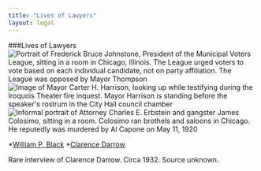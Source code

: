 ```yaml
---
title: "Lives of Lawyers"
layout: legal
---
```


###Lives of Lawyers
![Portrait of Frederick Bruce Johnstone, President of the Municipal Voters League, sitting in a room in Chicago, Illinois. The League urged voters to vote based on each individual candidate, not on party affiliation. The League was opposed by Mayor Thompson]()
![Image of Mayor Carter H. Harrison, looking up while testifying during the Iroquois Theater fire inquest. Mayor Harrison is standing before the speaker's rostrum in the City Hall council chamber]()
![Informal portrait of Attorney Charles E. Erbstein and gangster James Colosimo, sitting in a room. Colosimo ran brothels and saloons in Chicago. He reputedly was murdered by Al Capone on May 11, 1920]()

  *[William P. Black](/crimes/haymarket/newspaper/blackobit/)
  *[Clarence Darrow](/legal/lawyers/darrowobit/)

Rare interview of Clarence Darrow.
Circa 1932. Source unknown.
